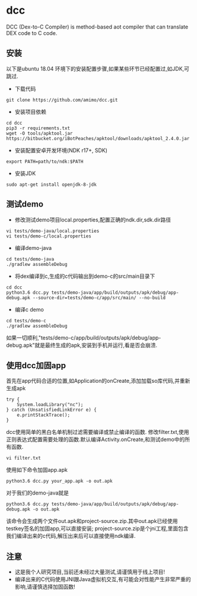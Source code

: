 # dcc
DCC (Dex-to-C Compiler) is method-based aot compiler that can translate DEX code to C code.

## 安装
以下是ubuntu 18.04 环境下的安装配置步骤,如果某些环节已经配置过,如JDK,可跳过.
+ 下载代码
```
git clone https://github.com/amimo/dcc.git
```
+ 安装项目依赖
```
cd dcc
pip3 -r requirements.txt
wget -O tools/apktool.jar https://bitbucket.org/iBotPeaches/apktool/downloads/apktool_2.4.0.jar
```
+ 安装配置安卓开发环境(NDK r17+, SDK)
```
export PATH=path/to/ndk:$PATH
```
+ 安装JDK
```
sudo apt-get install openjdk-8-jdk
```

## 测试demo
+ 修改测试demo项目local.properties,配置正确的ndk.dir,sdk.dir路径
```
vi tests/demo-java/local.properties
vi tests/demo-c/local.properties
```
+ 编译demo-java
```
cd tests/demo-java
./gradlew assembleDebug
```
+ 将dex编译到c,生成的c代码输出到demo-c的src/main目录下
```
cd dcc
python3.6 dcc.py tests/demo-java/app/build/outputs/apk/debug/app-debug.apk --source-dir=tests/demo-c/app/src/main/ --no-build
```
+ 编译c demo
```
cd tests/demo-c
./gradlew assembleDebug
```
如果一切顺利,"tests/demo-c/app/build/outputs/apk/debug/app-debug.apk"就是最终生成的apk,安装到手机并运行,看是否会崩溃.

## 使用dcc加固app
首先在app代码合适的位置,如Application的onCreate,添加加载so库代码,并重新生成apk
```
try {
    System.loadLibrary("nc");
} catch (UnsatisfiedLinkError e) {
    e.printStackTrace();
}
```

dcc使用简单的黑白名单机制过滤需要编译或禁止编译的函数.
修改filter.txt,使用正则表达式配置需要处理的函数.默认编译Activity.onCreate,和测试demo中的所有函数.
```
vi filter.txt
```

使用如下命令加固app.apk
```
python3.6 dcc.py your_app.apk -o out.apk
```
对于我们的demo-java就是
```
python3.6 dcc.py tests/demo-java/app/build/outputs/apk/debug/app-debug.apk -o out.apk
```
该命令会生成两个文件out.apk和project-source.zip.其中out.apk已经使用testkey签名的加固app,可以直接安装;
project-source.zip是个jni工程,里面包含我们编译出来的c代码,解压出来后可以直接使用ndk编译.

## 注意
+ 这是我个人研究项目,当前还未经过大量测试,请谨慎用于线上项目!
+ 编译出来的C代码使用JNI跟Java虚拟机交互,有可能会对性能产生非常严重的影响,请谨慎选择加固函数!
